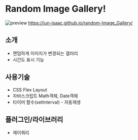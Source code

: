 # Random Image Gallery!
![preview](https://user-images.githubusercontent.com/100373800/174712261-f6cb1e94-f325-4bf1-a235-7501b22d09f5.jpg)
https://jun-isaac.github.io/random-Image_Gallery/

## 소개
- 랜덤하게 이미지가 변경되는 갤러리
- 시간도 표시 기능

## 사용기술
- CSS Flex Layout
- 자바스크립트 Math객체, Date객체
- 타이머 함수(setInterval) - 자동재생

## 플러그인/라이브러리
- 제이쿼리
